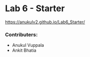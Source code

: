 # Lab 6 - Starter
https://anukulv2.github.io/Lab6_Starter/

### Contributers:
- Anukul Vuppala
- Ankit Bhatia
